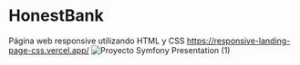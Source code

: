 # HonestBank

Página web responsive utilizando HTML y CSS
https://responsive-landing-page-css.vercel.app/
![Proyecto Symfony Presentation (1)](https://github.com/DianaM411/Responsive-Landing-Page-CSS/assets/82604676/e695259d-c3a0-4f43-9016-bab6b005b3e4)
